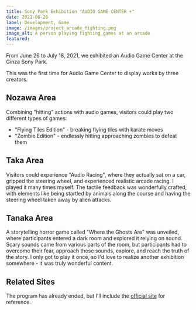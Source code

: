 ```yaml
---
title: Sony Park Exhibition "AUDIO GAME CENTER +"
date: 2021-06-26
label: Development, Game
image: /images/project_arcade_fighting.png
image_alt: A person playing fighting games at an arcade
featured:
---
```


From June 26 to July 18, 2021, we exhibited an Audio Game Center at the Ginza Sony Park.

This was the first time for Audio Game Center to display works by three creators.

## Nozawa Area

Combining "hitting" actions with audio games, visitors could play two different types of games:

- "Flying Tiles Edition" - breaking flying tiles with karate moves
- "Zombie Edition" - endlessly hitting approaching zombies to defeat them

## Taka Area

Visitors could experience "Audio Racing", where they actually sat on a car, gripped the steering wheel, and experienced realistic arcade racing. I played it many times myself. The tactile feedback was wonderfully crafted, with elements like being startled by animals along the course and having the steering wheel taken away by alien attacks.

## Tanaka Area

A storytelling horror game called "Where the Ghosts Are" was unveiled, where participants entered a dark room and explored it relying on sound. Scary sounds came from various parts of the room, but participants had to overcome their fear, approach these sounds, explore, and reach the truth of the story. I only got to play it once, so I'd love to realize another exhibition somewhere - it was truly wonderful content.

## Related Sites

The program has already ended, but I'll include the [official site](https://www.sonypark.com/ginza/032/) for reference.